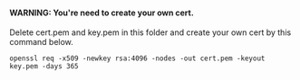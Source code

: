 #### WARNING: You're need to create your own cert.

Delete cert.pem and key.pem in this folder and create your own cert by this command below.

```
openssl req -x509 -newkey rsa:4096 -nodes -out cert.pem -keyout key.pem -days 365
```
